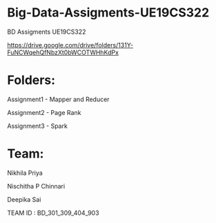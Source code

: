 # Big-Data-Assigments-UE19CS322
BD Assigments UE19CS322 

https://drive.google.com/drive/folders/131Y-FuNCWqehQfNbzXt0bWCOTWHhKdPx

# Folders:

Assignment1 - Mapper and Reducer

Assignment2 - Page Rank

Assignment3 - Spark

# Team:
Nikhila Priya 

Nischitha P Chinnari

Deepika Sai

TEAM ID : BD_301_309_404_903

